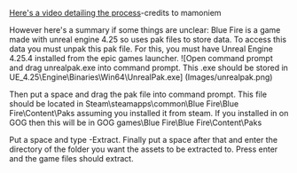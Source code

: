 [Here's a video detailing the process](https://youtu.be/AElxgCRXF64)-credits to mamoniem

However here's a summary if some things are unclear:
Blue Fire is a game made with unreal engine 4.25 so uses pak files to store data. To access this data you must unpak this pak file. For this, you must have Unreal Engine 4.25.4 installed from the epic games launcher.
![Open command prompt and drag unrealpak.exe into command prompt. This .exe should be stored in UE_4.25\Engine\Binaries\Win64\UnrealPak.exe]
(Images/unrealpak.png)

Then put a space and drag the pak file into command prompt. This file should be located in Steam\steamapps\common\Blue Fire\Blue Fire\Content\Paks assuming you installed it from steam. If you installed in on GOG then this will be in GOG games\Blue Fire\Blue Fire\Content\Paks


Put a space and type -Extract. Finally put a space after that and enter the directory of the folder you want the assets to be extracted to. Press enter and the game files should extract.
